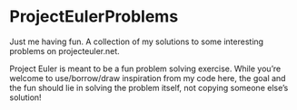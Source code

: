 # ProjectEulerProblems
Just me having fun. A collection of my solutions to some interesting problems on projecteuler.net.  

Project Euler is meant to be a fun problem solving exercise. While you’re welcome to use/borrow/draw inspiration 
from my code here, the goal and the fun should lie in solving the problem itself, not copying someone else’s solution!
